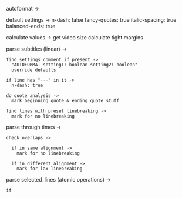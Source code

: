autoformat ->

  default settings ->
    n-dash:         false
    fancy-quotes:   true
    italic-spacing: true
    balanced-ends:  true

  calculate values ->
    get video size
    calculate tight margins

  parse subtitles (linear) ->
    
    find settings comment if present ->
      "AUTOFORMAT setting1: boolean setting2: boolean"
      override defaults

    if line has "---" in it ->
      n-dash: true

    do quote analysis ->
      mark beginning_quote & ending_quote stuff
    
    find lines with preset linebreaking ->
      mark for no linebreaking
  
  parse through times ->
    
    check overlaps ->
      
      if in same alignment ->
        mark for no linebreaking

      if in different alignment ->
        mark for lax linebreaking


  parse selected_lines (atomic operations) ->

    if 

